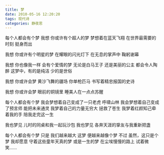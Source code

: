 ```yaml
---
title: 梦
date: 2010-05-16 12:20:20
tags: 现代诗
categories: 静夜思
---
```

每个人都会有个梦
我想
你或许有个超人的梦
梦想着在蓝天飞翔
在世界最需要的时刻
挺身而出
<!-- more -->
我想
你或许有个明星的梦
在耀眼的闪光灯下
在无息的掌声中
鞠躬谢幕
    
我想
你也像我一样
会有个爱情的梦
无论是白马王子
还是美丽的公主
都会令人陶醉
这梦中，有的是纯洁
少的是世俗
    
我想
你或许会梦
黄沙飞舞的疆场
你单枪匹马
书写着精忠报国的史诗
    
我想
你或许会梦
眼前的铜镜里
睡美人在一点点苏醒
    
每个人都会有个梦
我会梦想着自己变成了一只老虎
呼啸山林
我会梦想着自己变成了预言师
能把未来通灵
我梦着自己的力量无穷大
拯救了苍生
我梦着红颜知己牵着我的手
陪我走完这一生
    
我也梦见
儿时的同桌和我一起玩沙包
我也梦见
各奔天涯的挚友与我重新把盏
    
每个人都会有个梦
只是
我们越来越大
这梦
便越来越像个梦
不过
虽然，这只是个梦
我却愿意
守着这些童年天真的梦
或是一生的梦
在尘埃慢慢的路上
试着微笑……